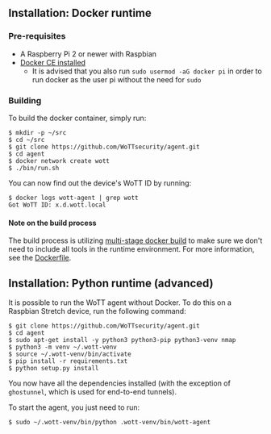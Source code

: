 ## Installation: Docker runtime

### Pre-requisites

* A Raspberry Pi 2 or newer with Raspbian
* [Docker CE installed](https://docs.docker.com/install/linux/docker-ce/debian/)
  * It is advised that you also run `sudo usermod -aG docker pi` in order to run docker as the user pi without the need for `sudo`

### Building

To build the docker container, simply run:

```
$ mkdir -p ~/src
$ cd ~/src
$ git clone https://github.com/WoTTsecurity/agent.git
$ cd agent
$ docker network create wott
$ ./bin/run.sh
```

You can now find out the device's WoTT ID by running:

```
$ docker logs wott-agent | grep wott
Got WoTT ID: x.d.wott.local
```

#### Note on the build process

The build process is utilizing [multi-stage docker build](https://docs.docker.com/develop/develop-images/multistage-build/) to make sure we don't need to include all tools in the runtime environment. For more information, see the [Dockerfile](https://github.com/WoTTsecurity/agent/blob/master/Dockerfile).


## Installation:  Python runtime (advanced)

It is possible to run the WoTT agent without Docker. To do this on a Raspbian Stretch device, run the following command:

```
$ git clone https://github.com/WoTTsecurity/agent.git
$ cd agent
$ sudo apt-get install -y python3 python3-pip python3-venv nmap
$ python3 -m venv ~/.wott-venv
$ source ~/.wott-venv/bin/activate
$ pip install -r requirements.txt
$ python setup.py install
```

You now have all the dependencies installed (with the exception of `ghostunnel`, which is used for end-to-end tunnels).

To start the agent, you just need to run:

```
$ sudo ~/.wott-venv/bin/python .wott-venv/bin/wott-agent
```
